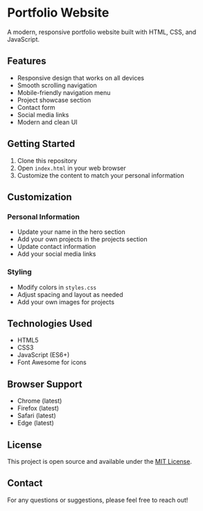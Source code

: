 # Portfolio Website

A modern, responsive portfolio website built with HTML, CSS, and JavaScript.

## Features

- Responsive design that works on all devices
- Smooth scrolling navigation
- Mobile-friendly navigation menu
- Project showcase section
- Contact form
- Social media links
- Modern and clean UI

## Getting Started

1. Clone this repository
2. Open `index.html` in your web browser
3. Customize the content to match your personal information

## Customization

### Personal Information
- Update your name in the hero section
- Add your own projects in the projects section
- Update contact information
- Add your social media links

### Styling
- Modify colors in `styles.css`
- Adjust spacing and layout as needed
- Add your own images for projects

## Technologies Used

- HTML5
- CSS3
- JavaScript (ES6+)
- Font Awesome for icons

## Browser Support

- Chrome (latest)
- Firefox (latest)
- Safari (latest)
- Edge (latest)

## License

This project is open source and available under the [MIT License](LICENSE).

## Contact

For any questions or suggestions, please feel free to reach out! 